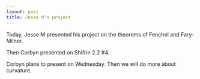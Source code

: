 ```yaml
---
layout: post
title: Jesse M's project
---
```


Today, Jesse M presented his project on the theorems of Fenchel and Fary-Milnor.

Then Corbyn presented on Shifrin 2.2 \#4.

Corbyn plans to present on Wednesday. Then we will do more about curvature.
